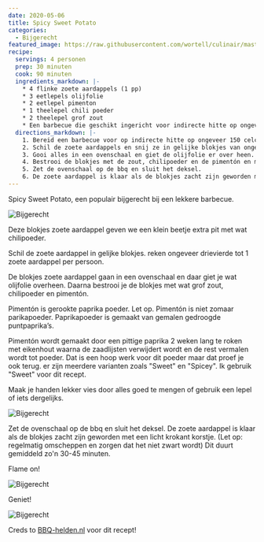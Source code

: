 ```yaml
---
date: 2020-05-06
title: Spicy Sweet Potato
categories:
  - Bijgerecht
featured_image: https://raw.githubusercontent.com/wortell/culinair/master/fotos/spicysweetpotato/1.jpg
recipe:
  servings: 4 personen
  prep: 30 minuten
  cook: 90 minuten
  ingredients_markdown: |-
    * 4 flinke zoete aardappels (1 pp)
    * 3 eetlepels olijfolie
    * 2 eetlepel pimenton
    * 1 theelepel chili poeder
    * 2 theelepel grof zout
    * Een barbecue die geschikt ingericht voor indirecte hitte op ongeveer 150 graden
  directions_markdown: |-
    1. Bereid een barbecue voor op indirecte hitte op ongeveer 150 celcius.
    2. Schil de zoete aardappels en snij ze in gelijke blokjes van ongeveer 2 tot 3 cm.
    3. Gooi alles in een ovenschaal en giet de olijfolie er over heen.
    4. Bestrooi de blokjes met de zout, chilipoeder en de pimentón en meng alles goed door elkaar.
    5. Zet de ovenschaal op de bbq en sluit het deksel.
    6. De zoete aardappel is klaar als de blokjes zacht zijn geworden met een licht krokant korstje. 
---
```

Spicy Sweet Potato, een populair bijgerecht bij een lekkere barbecue.

![Bijgerecht](https://raw.githubusercontent.com/wortell/culinair/master/fotos/spicysweetpotato/1.jpg)

Deze blokjes zoete aardappel geven we een klein beetje extra pit met wat chilipoeder.

Schil de zoete aardappel in gelijke blokjes. reken ongeveer drievierde tot 1 zoete aardappel per persoon.

De blokjes zoete aardappel gaan in een ovenschaal en daar giet je wat olijfolie overheen. Daarna bestrooi je de blokjes met wat grof zout, chilipoeder en pimentón.

Pimentón is gerookte paprika poeder. Let op. Pimentón is niet zomaar parikapoeder. Paprikapoeder is gemaakt van gemalen gedroogde puntpaprika’s.

Pimentón wordt gemaakt door een pittige paprika 2 weken lang te roken met eikenhout waarna de zaadlijsten verwijdert wordt en de rest vermalen wordt tot poeder. Dat is een hoop werk voor dit poeder maar dat proef je ook terug. er zijn meerdere varianten zoals "Sweet" en "Spicey". Ik gebruik "Sweet" voor dit recept.

Maak je handen lekker vies door alles goed te mengen of gebruik een lepel of iets dergelijks.

![Bijgerecht](https://raw.githubusercontent.com/wortell/culinair/master/fotos/spicysweetpotato/2.jpg)

Zet de ovenschaal op de bbq en sluit het deksel. De zoete aardappel is klaar als de blokjes zacht zijn geworden met een licht krokant korstje. (Let op: regelmatig omscheppen en zorgen dat het niet zwart wordt) Dit duurt gemiddeld zo'n 30-45 minuten.

Flame on!

![Bijgerecht](https://raw.githubusercontent.com/wortell/culinair/master/fotos/spicysweetpotato/3.jpg)

Geniet!

![Bijgerecht](https://raw.githubusercontent.com/wortell/culinair/master/fotos/spicysweetpotato/4.jpg)

Creds to [BBQ-helden.nl](http://www.bbq-helden.nl) voor dit recept!